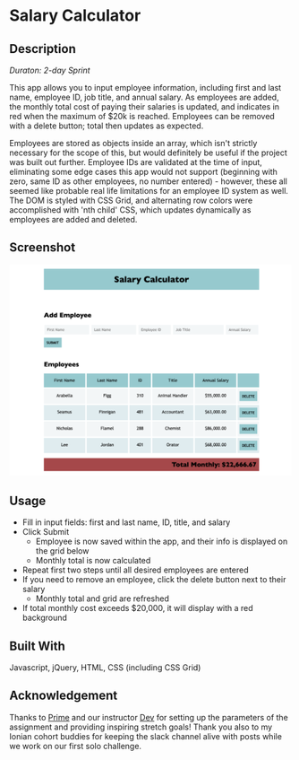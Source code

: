 # Salary Calculator


## Description

*Duraton: 2-day Sprint*

This app allows you to input employee information, including first and last name, employee ID, job title, and annual salary. As employees are added, the monthly total cost of paying their salaries is updated, and indicates in red when the maximum of $20k is reached. Employees can be removed with a delete button; total then updates as expected.

Employees are stored as objects inside an array, which isn't strictly necessary for the scope of this, but would definitely be useful if the project was built out further. Employee IDs are validated at the time of input, eliminating some edge cases this app would not support (beginning with zero, same ID as other employees, no number entered) - however, these all seemed like probable real life limitations for an employee ID system as well. The DOM is styled with CSS Grid, and alternating row colors were accomplished with 'nth child' CSS, which updates dynamically as employees are added and deleted. 


## Screenshot
![Screenshot](salary-calc-screenshot.png)


## Usage

* Fill in input fields: first and last name, ID, title, and salary
* Click Submit
  * Employee is now saved within the app, and their info is displayed on the grid below
  * Monthly total is now calculated
* Repeat first two steps until all desired employees are entered
* If you need to remove an employee, click the delete button next to their salary
  * Monthly total and grid are refreshed
* If total monthly cost exceeds $20,000, it will display with a red background


## Built With

Javascript, jQuery, HTML, CSS (including CSS Grid)


## Acknowledgement 

Thanks to [Prime](https://github.com/PrimeAcademy/ "Prime") and our instructor [Dev](https://github.com/devjanaprime/ "Dev") for setting up the parameters of the assignment and providing inspiring stretch goals! Thank you also to my Ionian cohort buddies for keeping the slack channel alive with posts while we work on our first solo challenge.


